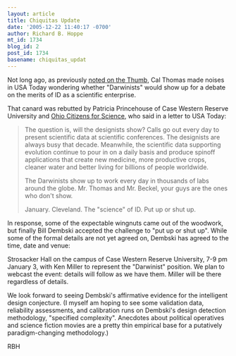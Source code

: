 ```yaml
---
layout: article
title: Chiquitas Update
date: '2005-12-22 11:40:17 -0700'
author: Richard B. Hoppe
mt_id: 1734
blog_id: 2
post_id: 1734
basename: chiquitas_updat
---
```

Not long ago, as previously [noted on the Thumb](http://www.pandasthumb.org/archives/2005/12/bring_out_the_c.html), Cal Thomas made noises in USA Today wondering whether "Darwinists" would show up for a debate on the merits of ID as a scientific enterprise.

That canard was rebutted by Patricia Princehouse of Case Western Reserve University and [Ohio Citizens for Science](http://www.ohioscience.org/), who said in a letter to USA Today:

> The question is, will the designists show? Calls go out every day to present scientific data at scientific conferences. The designists are always busy that decade. Meanwhile, the scientific data supporting evolution continue to pour in on a daily basis and produce spinoff applications that create new medicine, more productive crops, cleaner water and better living for billions of people worldwide.
> 
> The Darwinists show up to work every day in thousands of labs around the globe. Mr. Thomas and Mr. Beckel, your guys are the ones who don't show.
> 
> January. Cleveland. The "science" of ID. Put up or shut up.

In response, some of the expectable wingnuts came out of the woodwork, but finally Bill Dembski accepted the challenge to "put up or shut up".  While some of the formal details are not yet agreed on, Dembski has agreed to the time, date and venue:

Strosacker Hall on the campus of Case Western Reserve University, 7-9 pm January 3, with Ken Miller to represent the "Darwinist" position.  We plan to webcast the event: details will follow as we have them.  Miller will be there regardless of details.

We look forward to seeing Dembski's affirmative evidence for the intelligent design conjecture.  (I myself am hoping to see some validation data, reliability assessments, and calibration runs on Dembski's design detection methodology, "specified complexity".  Anecdotes about political operatives and science fiction movies are a pretty thin empirical base for a putatively paradigm-changing methodology.)

RBH
